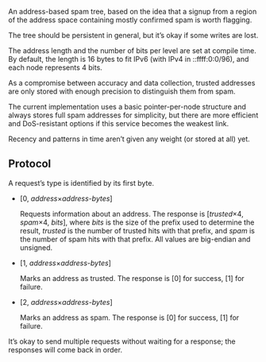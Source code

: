 An address-based spam tree, based on the idea that a signup from a region of the address space containing mostly confirmed spam is worth flagging.

The tree should be persistent in general, but it’s okay if some writes are lost.

The address length and the number of bits per level are set at compile time. By default, the length is 16 bytes to fit IPv6 (with IPv4 in ::ffff:0:0/96), and each node represents 4 bits.

As a compromise between accuracy and data collection, trusted addresses are only stored with enough precision to distinguish them from spam.

The current implementation uses a basic pointer-per-node structure and always stores full spam addresses for simplicity, but there are more efficient and DoS-resistant options if this service becomes the weakest link.

Recency and patterns in time aren’t given any weight (or stored at all) yet.


## Protocol

A request’s type is identified by its first byte.

- [0, *address*×*address-bytes*]

	Requests information about an address. The response is [*trusted*×4, *spam*×4, *bits*], where *bits* is the size of the prefix used to determine the result, *trusted* is the number of trusted hits with that prefix, and *spam* is the number of spam hits with that prefix. All values are big-endian and unsigned.

- [1, *address*×*address-bytes*]

	Marks an address as trusted. The response is [0] for success, [1] for failure.

- [2, *address*×*address-bytes*]

	Marks an address as spam. The response is [0] for success, [1] for failure.

It’s okay to send multiple requests without waiting for a response; the responses will come back in order.
